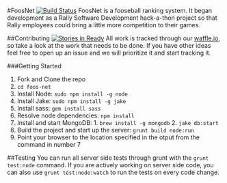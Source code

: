 #FoosNet [![Build Status](https://travis-ci.org/burtonjc/foos-net.png?branch=master)](https://travis-ci.org/burtonjc/foos-net)
FoosNet is a fooseball ranking system. It began development as a Rally Software Development hack-a-thon project so that Rally employees could bring a little more competition to their games.

##Contributing [![Stories in Ready](http://badge.waffle.io/burtonjc/foos-net.png)](http://waffle.io/burtonjc/foos-net)
All work is tracked through our [waffle.io](http://waffle.io/burtonjc/foos-net), so take a look at the work that needs to be done. If you have other ideas feel free to open up an issue and we will prioritize it and start tracking it.

###Getting Started
  1. Fork and Clone the repo
  2. `cd foos-net`
  3. Install Node: `sudo npm install -g node`
  4. Install Jake: `sudo npm install -g jake`
  5. Install sass: `gem install sass`
  6. Resolve node dependencies: `npm install`
  7. Install and start MongoDB:
    1. `brew install -g mongodb`
    2. `jake db:start`
  8. Build the project and start up the server: `grunt build node:run`
  9. Point your browser to the location specified in the otput from the command in number 7

##Testing
You can run all server side tests through grunt with the `grunt test:node` command. If you are actively working on server side code, you can also use `grunt test:node:watch` to run the tests on every code change.
